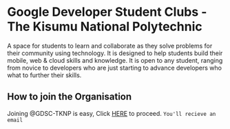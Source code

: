 # Google Developer Student Clubs -The Kisumu National Polytechnic

A space for students to learn and collaborate as they solve problems for their community using technology. It is designed to help students build their mobile, web & cloud skills and knowledge. It is open to any student, ranging from novice to developers who are just starting to advance developers who what to further their skills.

## How to join the Organisation 

Joining @GDSC-TKNP is easy, Click [HERE](https://github.com/GDSC-TKNP/support/issues/new?assignees=&labels=invite+me+to+the+organisation&template=invitation.yml&title=Invite+me+to+GDSC-TKNP+GitHub+Community+Organization) to proceed. `You'll recieve an email`

